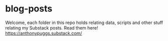 # blog-posts
Welcome, each folder in this repo holds relating data, scripts and other stuff relating my Substack posts.
Read them here!
https://anthonypuggs.substack.com/
